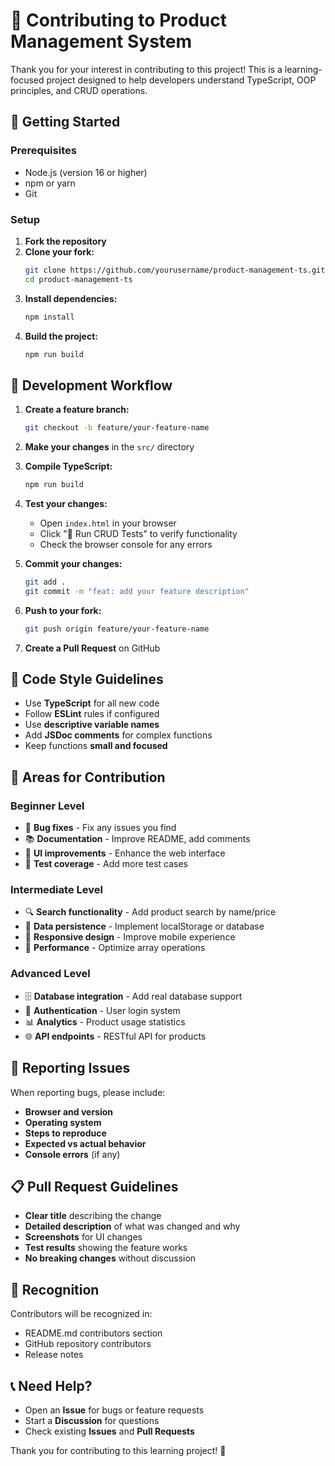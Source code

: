 # 🤝 Contributing to Product Management System

Thank you for your interest in contributing to this project! This is a learning-focused project designed to help developers understand TypeScript, OOP principles, and CRUD operations.

## 🚀 **Getting Started**

### Prerequisites
- Node.js (version 16 or higher)
- npm or yarn
- Git

### Setup
1. **Fork the repository**
2. **Clone your fork:**
   ```bash
   git clone https://github.com/yourusername/product-management-ts.git
   cd product-management-ts
   ```
3. **Install dependencies:**
   ```bash
   npm install
   ```
4. **Build the project:**
   ```bash
   npm run build
   ```

## 🧪 **Development Workflow**

1. **Create a feature branch:**
   ```bash
   git checkout -b feature/your-feature-name
   ```

2. **Make your changes** in the `src/` directory

3. **Compile TypeScript:**
   ```bash
   npm run build
   ```

4. **Test your changes:**
   - Open `index.html` in your browser
   - Click "🧪 Run CRUD Tests" to verify functionality
   - Check the browser console for any errors

5. **Commit your changes:**
   ```bash
   git add .
   git commit -m "feat: add your feature description"
   ```

6. **Push to your fork:**
   ```bash
   git push origin feature/your-feature-name
   ```

7. **Create a Pull Request** on GitHub

## 📝 **Code Style Guidelines**

- Use **TypeScript** for all new code
- Follow **ESLint** rules if configured
- Use **descriptive variable names**
- Add **JSDoc comments** for complex functions
- Keep functions **small and focused**

## 🎯 **Areas for Contribution**

### **Beginner Level**
- 🐛 **Bug fixes** - Fix any issues you find
- 📚 **Documentation** - Improve README, add comments
- 🎨 **UI improvements** - Enhance the web interface
- 🧪 **Test coverage** - Add more test cases

### **Intermediate Level**
- 🔍 **Search functionality** - Add product search by name/price
- 💾 **Data persistence** - Implement localStorage or database
- 📱 **Responsive design** - Improve mobile experience
- 🚀 **Performance** - Optimize array operations

### **Advanced Level**
- 🗄️ **Database integration** - Add real database support
- 🔐 **Authentication** - User login system
- 📊 **Analytics** - Product usage statistics
- 🌐 **API endpoints** - RESTful API for products

## 🐛 **Reporting Issues**

When reporting bugs, please include:
- **Browser and version**
- **Operating system**
- **Steps to reproduce**
- **Expected vs actual behavior**
- **Console errors** (if any)

## 📋 **Pull Request Guidelines**

- **Clear title** describing the change
- **Detailed description** of what was changed and why
- **Screenshots** for UI changes
- **Test results** showing the feature works
- **No breaking changes** without discussion

## 🎉 **Recognition**

Contributors will be recognized in:
- README.md contributors section
- GitHub repository contributors
- Release notes

## 📞 **Need Help?**

- Open an **Issue** for bugs or feature requests
- Start a **Discussion** for questions
- Check existing **Issues** and **Pull Requests**

Thank you for contributing to this learning project! 🚀
